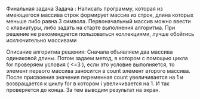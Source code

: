 Финальная задача
Задача :
Написать программу, которая из имеющегося массива строк формирует массив из строк, длина которых меньше либо равна 3 символа. Первоначальный массив можно ввести с клавиатуры, либо задать на старте выполнения алгоритма. При решение не рекомендуется пользоваться коллекциями, лучше обойтись исключительно массивами

Описание алгоритма решения:
Сначала объявляем два массива одинаковой длины. Потом задаем метод, в котором с помощью цикла for проверяем условия ( <=3 ), если это условие выполняется, то элемент первого массива заносится в count элемент второго массива. После присвоения значения переменная count увеличивается на 1 и возвращается к циклу for в котором i увеличивается на 1. И так проверяется до конца. За тем выводим результат на экран. 

